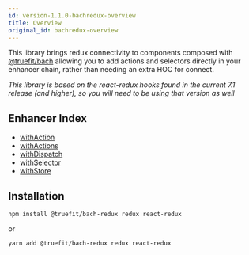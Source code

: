 ```yaml
---
id: version-1.1.0-bachredux-overview
title: Overview
original_id: bachredux-overview
---
```


This library brings redux connectivity to components composed with [@truefit/bach](https://github.com/truefit/bach) allowing you to add actions and selectors directly in your enhancer chain, rather than needing an extra HOC for connect.

_This library is based on the react-redux hooks found in the current 7.1 release (and higher), so you will need to be using that version as well_

## Enhancer Index

- [withAction](/docs/bachredux-withaction)
- [withActions](/docs/bachredux-withactions)
- [withDispatch](/docs/bachredux-withdispatch)
- [withSelector](/docs/bachredux-withselector)
- [withStore](/docs/bachredux-withstore)


## Installation

```
npm install @truefit/bach-redux redux react-redux
```

or

```
yarn add @truefit/bach-redux redux react-redux
```